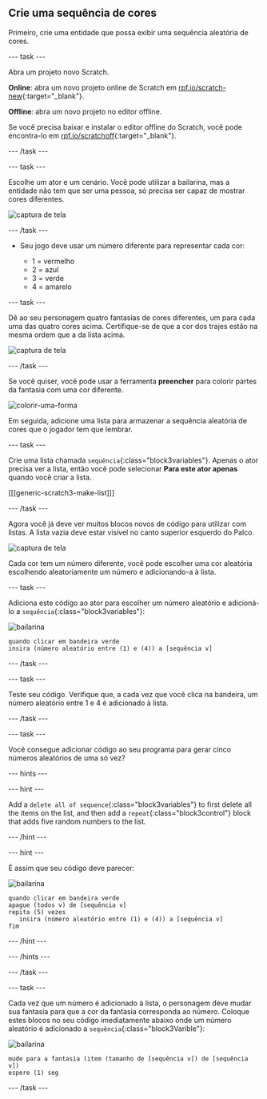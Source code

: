 ## Crie uma sequência de cores

Primeiro, crie uma entidade que possa exibir uma sequência aleatória de cores.

\--- task \---

Abra um projeto novo Scratch.

**Online**: abra um novo projeto online de Scratch em [rpf.io/scratch-new](https://rpf.io/scratch-new){:target="_blank"}.

**Offline**: abra um novo projeto no editor offline.

Se você precisa baixar e instalar o editor offline do Scratch, você pode encontra-lo em [rpf.io/scratchoff](https://rpf.io/scratchoff){:target="_blank"}.

\--- /task \---

\--- task \---

Escolhe um ator e um cenário. Você pode utilizar a bailarina, mas a entidade não tem que ser uma pessoa, só precisa ser capaz de mostrar cores diferentes.

![captura de tela](images/colour-sprite.png)

\--- /task \---

+ Seu jogo deve usar um número diferente para representar cada cor:
    
    + 1 = vermelho
    + 2 = azul
    + 3 = verde
    + 4 = amarelo

\--- task \---

Dê ao seu personagem quatro fantasias de cores diferentes, um para cada uma das quatro cores acima. Certifique-se de que a cor dos trajes estão na mesma ordem que a da lista acima.

![captura de tela](images/colour-costume.png)

\--- /task \---

Se você quiser, você pode usar a ferramenta **preencher** para colorir partes da fantasia com uma cor diferente.

![colorir-uma-forma](images/color-a-shape.png)

Em seguida, adicione uma lista para armazenar a sequência aleatória de cores que o jogador tem que lembrar.

\--- task \---

Crie uma lista chamada `sequência`{:class="block3variables"}. Apenas o ator precisa ver a lista, então você pode selecionar **Para este ator apenas** quando você criar a lista.

[[[generic-scratch3-make-list]]]

\--- /task \---

Agora você já deve ver muitos blocos novos de código para utilizar com listas. A lista vazia deve estar visível no canto superior esquerdo do Palco.

![captura de tela](images/colour-list-blocks-annotated.png)

Cada cor tem um número diferente, você pode escolher uma cor aleatória escolhendo aleatoriamente um número e adicionando-a à lista.

\--- task \---

Adiciona este código ao ator para escolher um número aleatório e adicioná-lo a `sequência`{:class="block3variables"}:

![bailarina](images/ballerina.png)

```blocks3
quando clicar em bandeira verde
insira (número aleatório entre (1) e (4)) a [sequência v]
```

\--- /task \---

\--- task \---

Teste seu código. Verifique que, a cada vez que você clica na bandeira, um número aleatório entre 1 e 4 é adicionado à lista.

\--- /task \---

\--- task \---

Você consegue adicionar código ao seu programa para gerar cinco números aleatórios de uma só vez?

\--- hints \---

\--- hint \---

Add a `delete all of sequence`{:class="block3variables"} to first delete all the items on the list, and then add a `repeat`{:class="block3control"} block that adds five random numbers to the list.

\--- /hint \---

\--- hint \---

É assim que seu código deve parecer:

![bailarina](images/ballerina.png)

```blocks3
quando clicar em bandeira verde
apague (todos v) de [sequência v]
repita (5) vezes
   insira (número aleatório entre (1) e (4)) a [sequência v]
fim
```

\--- /hint \---

\--- /hints \---

\--- /task \---

\--- task \---

Cada vez que um número é adicionado à lista, o personagem deve mudar sua fantasia para que a cor da fantasia corresponda ao número. Coloque estes blocos no seu código imediatamente abaixo onde um número aleatório é adicionado a `sequência`{:class="block3Varible"}:

![bailarina](images/ballerina.png)

```blocks3
mude para a fantasia (item (tamanho de [sequência v]) de [sequência v])
espere (1) seg
```

\--- /task \---